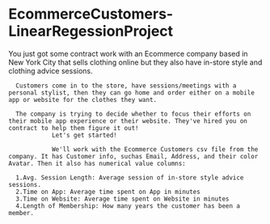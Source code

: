 # EcommerceCustomers-LinearRegessionProject
You just got some contract work with an Ecommerce company based in New York City that sells clothing online but they also have in-store style and clothing advice sessions.

      Customers come in to the store, have sessions/meetings with a personal stylist, then they can go home and order either on a mobile app or website for the clothes they want.
      
      The company is trying to decide whether to focus their efforts on their mobile app experience or their website. They've hired you on contract to help them figure it out!
                Let's get started!
                
                We'll work with the Ecommerce Customers csv file from the company. It has Customer info, suchas Email, Address, and their color Avatar. Then it also has numerical value columns:

      1.Avg. Session Length: Average session of in-store style advice sessions.
      2.Time on App: Average time spent on App in minutes
      3.Time on Website: Average time spent on Website in minutes
      4.Length of Membership: How many years the customer has been a member.
